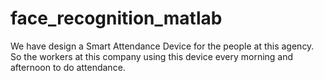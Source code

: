# face_recognition_matlab
We have design a Smart Attendance Device for the people at this agency. So the workers at this company using this device every morning and afternoon to do attendance.
